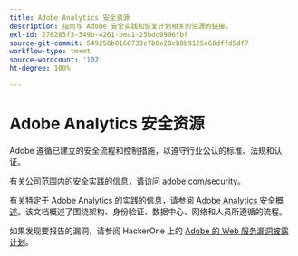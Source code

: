 ```yaml
---
title: Adobe Analytics 安全资源
description: 指向与 Adobe 安全实践和恢复计划相关的资源的链接。
exl-id: 276285f3-349b-4261-bea1-25bdc0996fbf
source-git-commit: 549258b0168733c7b0e28cb8b9125e68dffd5df7
workflow-type: tm+mt
source-wordcount: '102'
ht-degree: 100%

---
```


# Adobe Analytics 安全资源

Adobe 遵循已建立的安全流程和控制措施，以遵守行业公认的标准、法规和认证。

有关公司范围内的安全实践的信息，请访问 [adobe.com/security](https://adobe.com/security.html)。

有关特定于 Adobe Analytics 的实践的信息，请参阅 [Adobe Analytics 安全概述](https://www.adobe.com/content/dam/acom/en/security/pdfs/ADB-AnalyticsSecurity-WP.pdf)。该文档概述了围绕架构、身份验证、数据中心、网络和人员所遵循的流程。

如果发现要报告的漏洞，请参阅 HackerOne 上的 [Adobe 的 Web 服务漏洞披露计划](https://hackerone.com/adobe)。
